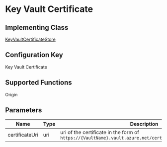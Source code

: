 # Key Vault Certificate

## Implementing Class
[KeyVaultCertificateStore](../../Azure.Sdk.Tools.SecretRotation.Stores.KeyVault/KeyVaultCertificateStore.cs)

## Configuration Key
Key Vault Certificate

## Supported Functions
Origin

## Parameters

| Name           | Type | Description                                                                                                |
| -------------- | ---- | ---------------------------------------------------------------------------------------------------------- |
| certificateUri | uri  | uri of the certificate in the form of `https://{VaultName}.vault.azure.net/certificates/{CertificateName}` |
